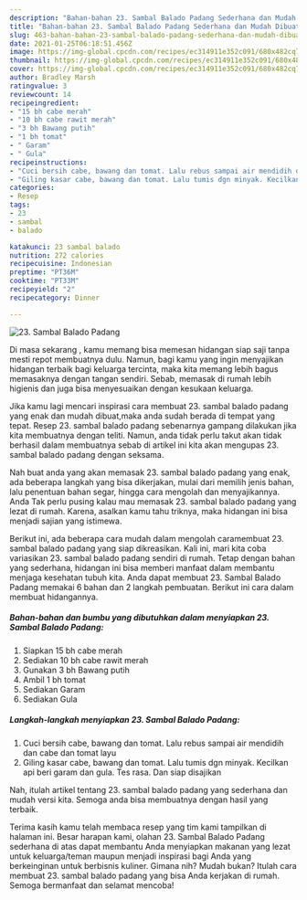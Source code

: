 ```yaml
---
description: "Bahan-bahan 23. Sambal Balado Padang Sederhana dan Mudah Dibuat"
title: "Bahan-bahan 23. Sambal Balado Padang Sederhana dan Mudah Dibuat"
slug: 463-bahan-bahan-23-sambal-balado-padang-sederhana-dan-mudah-dibuat
date: 2021-01-25T06:18:51.456Z
image: https://img-global.cpcdn.com/recipes/ec314911e352c091/680x482cq70/23-sambal-balado-padang-foto-resep-utama.jpg
thumbnail: https://img-global.cpcdn.com/recipes/ec314911e352c091/680x482cq70/23-sambal-balado-padang-foto-resep-utama.jpg
cover: https://img-global.cpcdn.com/recipes/ec314911e352c091/680x482cq70/23-sambal-balado-padang-foto-resep-utama.jpg
author: Bradley Marsh
ratingvalue: 3
reviewcount: 14
recipeingredient:
- "15 bh cabe merah"
- "10 bh cabe rawit merah"
- "3 bh Bawang putih"
- "1 bh tomat"
- " Garam"
- " Gula"
recipeinstructions:
- "Cuci bersih cabe, bawang dan tomat. Lalu rebus sampai air mendidih dan cabe dan tomat layu"
- "Giling kasar cabe, bawang dan tomat. Lalu tumis dgn minyak. Kecilkan api beri garam dan gula. Tes rasa. Dan siap disajikan"
categories:
- Resep
tags:
- 23
- sambal
- balado

katakunci: 23 sambal balado 
nutrition: 272 calories
recipecuisine: Indonesian
preptime: "PT36M"
cooktime: "PT33M"
recipeyield: "2"
recipecategory: Dinner

---
```



![23. Sambal Balado Padang](https://img-global.cpcdn.com/recipes/ec314911e352c091/680x482cq70/23-sambal-balado-padang-foto-resep-utama.jpg)

Di masa  sekarang , kamu memang bisa memesan hidangan siap saji tanpa mesti repot membuatnya dulu. Namun, bagi kamu yang ingin menyajikan hidangan terbaik bagi keluarga tercinta, maka kita memang lebih bagus memasaknya dengan tangan sendiri. Sebab, memasak di rumah lebih higienis dan juga bisa menyesuaikan dengan kesukaan keluarga.

Jika kamu lagi mencari inspirasi cara membuat 23. sambal balado padang yang enak dan mudah dibuat,maka anda sudah berada di tempat yang tepat. Resep 23. sambal balado padang  sebenarnya gampang dilakukan jika kita membuatnya dengan teliti. Namun, anda tidak perlu takut akan tidak berhasil dalam membuatnya 
sebab di artikel ini kita akan mengupas 23. sambal balado padang dengan seksama.  



Nah buat anda yang akan memasak 23. sambal balado padang yang enak, ada beberapa langkah yang bisa dikerjakan, mulai dari memilih jenis bahan, lalu penentuan bahan segar, hingga cara mengolah dan menyajikannya. Anda Tak perlu pusing kalau mau memasak 23. sambal balado padang yang lezat di rumah. Karena, asalkan kamu  tahu triknya, maka hidangan ini bisa menjadi sajian yang istimewa.

Berikut ini, ada beberapa cara mudah dalam mengolah caramembuat 23. sambal balado padang yang siap dikreasikan. Kali ini, mari kita coba variasikan 23. sambal balado padang sendiri di rumah. Tetap dengan bahan yang sederhana, hidangan ini bisa memberi manfaat dalam membantu menjaga kesehatan tubuh kita. Anda dapat membuat 23. Sambal Balado Padang memakai 6 bahan dan 2 langkah pembuatan. Berikut ini cara dalam membuat hidangannya.

<!--inarticleads1-->

##### Bahan-bahan dan bumbu yang dibutuhkan dalam menyiapkan 23. Sambal Balado Padang:

1. Siapkan 15 bh cabe merah
1. Sediakan 10 bh cabe rawit merah
1. Gunakan 3 bh Bawang putih
1. Ambil 1 bh tomat
1. Sediakan  Garam
1. Sediakan  Gula




<!--inarticleads2-->

##### Langkah-langkah menyiapkan 23. Sambal Balado Padang:

1. Cuci bersih cabe, bawang dan tomat. Lalu rebus sampai air mendidih dan cabe dan tomat layu
1. Giling kasar cabe, bawang dan tomat. Lalu tumis dgn minyak. Kecilkan api beri garam dan gula. Tes rasa. Dan siap disajikan




Nah, itulah artikel tentang  23. sambal balado padang  yang sederhana dan mudah versi kita. Semoga anda bisa membuatnya dengan hasil yang terbaik. 

Terima kasih kamu telah membaca resep yang tim kami tampilkan di halaman ini. Besar harapan kami, olahan  23. Sambal Balado Padang sederhana di atas dapat membantu Anda menyiapkan makanan yang lezat untuk keluarga/teman maupun menjadi inspirasi bagi Anda yang berkeinginan untuk berbisnis kuliner. Gimana nih? Mudah bukan? Itulah cara membuat 23. sambal balado padang yang bisa Anda kerjakan di rumah. Semoga bermanfaat dan selamat mencoba!

